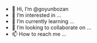 - 👋 Hi, I’m @goyunbozan
- 👀 I’m interested in ...
- 🌱 I’m currently learning ...
- 💞️ I’m looking to collaborate on ...
- 📫 How to reach me ...

<!---
goyunbozan/goyunbozan is a ✨ special ✨ repository because its `README.md` (this file) appears on your GitHub profile.
You can click the Preview link to take a look at your changes.
--->

